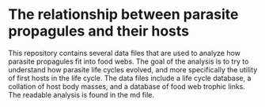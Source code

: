 # The relationship between parasite propagules and their hosts

This repository contains several data files that are used to analyze how parasite propagules fit into food webs. The goal of the analysis is to try to understand how parasite life cycles evolved, and more specifically the utility of first hosts in the life cycle. The data files include a life cycle database, a collation of host body masses, and a database of food web trophic links. The readable analysis is found in the md file.